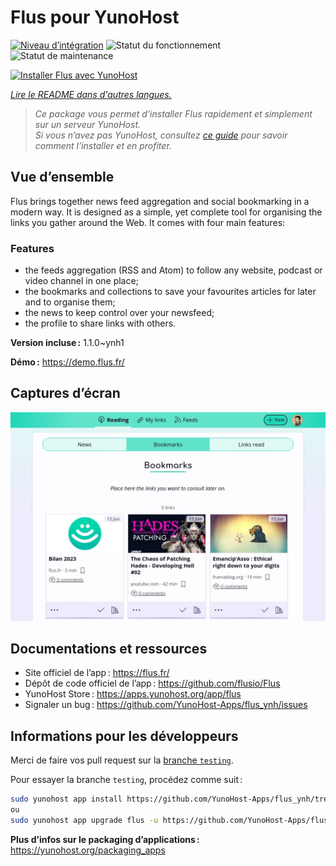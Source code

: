 <!--
Nota bene : ce README est automatiquement généré par <https://github.com/YunoHost/apps/tree/master/tools/readme_generator>
Il NE doit PAS être modifié à la main.
-->

# Flus pour YunoHost

[![Niveau d’intégration](https://apps.yunohost.org/badge/integration/flus)](https://ci-apps.yunohost.org/ci/apps/flus/)
![Statut du fonctionnement](https://apps.yunohost.org/badge/state/flus)
![Statut de maintenance](https://apps.yunohost.org/badge/maintained/flus)

[![Installer Flus avec YunoHost](https://install-app.yunohost.org/install-with-yunohost.svg)](https://install-app.yunohost.org/?app=flus)

*[Lire le README dans d'autres langues.](./ALL_README.md)*

> *Ce package vous permet d’installer Flus rapidement et simplement sur un serveur YunoHost.*  
> *Si vous n’avez pas YunoHost, consultez [ce guide](https://yunohost.org/install) pour savoir comment l’installer et en profiter.*

## Vue d’ensemble

Flus brings together news feed aggregation and social bookmarking in a modern way. It is designed as a simple, yet complete tool for organising the links you gather around the Web. It comes with four main features:
### Features

- the feeds aggregation (RSS and Atom) to follow any website, podcast or video channel in one place;
- the bookmarks and collections to save your favourites articles for later and to organise them;
- the news to keep control over your newsfeed;
- the profile to share links with others.


**Version incluse :** 1.1.0~ynh1

**Démo :** <https://demo.flus.fr/>

## Captures d’écran

![Capture d’écran de Flus](./doc/screenshots/screenshot.png)

## Documentations et ressources

- Site officiel de l’app : <https://flus.fr/>
- Dépôt de code officiel de l’app : <https://github.com/flusio/Flus>
- YunoHost Store : <https://apps.yunohost.org/app/flus>
- Signaler un bug : <https://github.com/YunoHost-Apps/flus_ynh/issues>

## Informations pour les développeurs

Merci de faire vos pull request sur la [branche `testing`](https://github.com/YunoHost-Apps/flus_ynh/tree/testing).

Pour essayer la branche `testing`, procédez comme suit :

```bash
sudo yunohost app install https://github.com/YunoHost-Apps/flus_ynh/tree/testing --debug
ou
sudo yunohost app upgrade flus -u https://github.com/YunoHost-Apps/flus_ynh/tree/testing --debug
```

**Plus d’infos sur le packaging d’applications :** <https://yunohost.org/packaging_apps>
